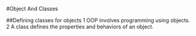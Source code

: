 #Object And Classes

##Defining classes for objects
  1 OOP involves programming using objects.
  2 A class defines the properties and behaviors of an object.
